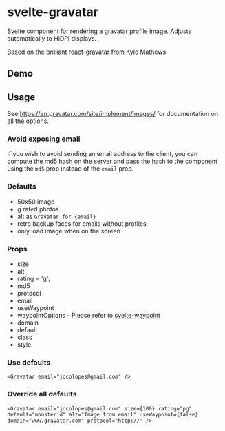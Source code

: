 # svelte-gravatar
Svelte component for rendering a gravatar profile image. Adjusts automatically to HiDPI displays.

Based on the brilliant [react-gravatar](https://github.com/KyleAMathews/react-gravatar/blob/master/README.md) from Kyle Mathews.

## Demo

## Usage
See https://en.gravatar.com/site/implement/images/ for documentation on
all the options.

### Avoid exposing email
If you wish to avoid sending an email address to the client, you can
compute the md5 hash on the server and pass the hash to the component
using the `md5` prop instead of the `email` prop.

### Defaults
* 50x50 image
* g rated photos
* alt as `Gravatar for {email}`
* retro backup faces for emails without profiles
* only load image when on the screen

### Props

* size
* alt
* rating = 'g';
* md5
* protocol
* email
* useWaypoint
* waypointOptions - Please refer to [svelte-waypoint](https://github.com/matyunya/svelte-waypoint)
* domain
* default
* class
* style

### Use defaults
`<Gravatar email="jocolopes@gmail.com" />`

### Override all defaults

`<Gravatar
  email="jocolopes@gmail.com"
  size={100}
  rating="pg"
  default="monsterid"
  alt="Image from email"
  useWaypoint={false}
  domain="www.gravatar.com"
  protocol="http://"
/>`
